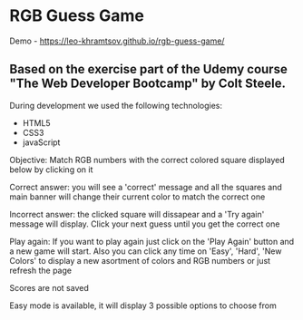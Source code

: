 # RGB Guess Game

Demo - https://leo-khramtsov.github.io/rgb-guess-game/

## Based on the exercise part of the Udemy course "The Web Developer Bootcamp" by Colt Steele.

During development we used the following technologies:

* HTML5
* CSS3
* javaScript

Objective: Match RGB numbers with the correct colored square displayed below by clicking on it

Correct answer: you will see a 'correct' message and all the squares and main banner will change their current color to match the correct one

Incorrect answer: the clicked square will dissapear and a 'Try again' message will display. Click your next guess until you get the correct one

Play again: If you want to play again just click on the 'Play Again' button and a new game will start. Also you can click any time on 'Easy', 'Hard', 'New Colors' to display a new asortment of colors and RGB numbers or just refresh the page

Scores are not saved

Easy mode is available, it will display 3 possible options to choose from
